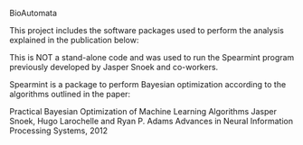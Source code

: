 
BioAutomata

This project includes the software packages used to perform the analysis explained in the publication below:



This is NOT a stand-alone code and was used to run the Spearmint program previously developed by Jasper Snoek and co-workers.

Spearmint is a package to perform Bayesian optimization according to the algorithms outlined in the paper:

Practical Bayesian Optimization of Machine Learning Algorithms
Jasper Snoek, Hugo Larochelle and Ryan P. Adams
Advances in Neural Information Processing Systems, 2012
